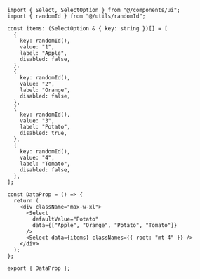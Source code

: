 ﻿```tsx
import { Select, SelectOption } from "@/components/ui";
import { randomId } from "@/utils/randomId";

const items: (SelectOption & { key: string })[] = [
  {
    key: randomId(),
    value: "1",
    label: "Apple",
    disabled: false,
  },
  {
    key: randomId(),
    value: "2",
    label: "Orange",
    disabled: false,
  },
  {
    key: randomId(),
    value: "3",
    label: "Potato",
    disabled: true,
  },
  {
    key: randomId(),
    value: "4",
    label: "Tomato",
    disabled: false,
  },
];

const DataProp = () => {
  return (
    <div className="max-w-xl">
      <Select
        defaultValue="Potato"
        data={["Apple", "Orange", "Potato", "Tomato"]}
      />
      <Select data={items} classNames={{ root: "mt-4" }} />
    </div>
  );
};

export { DataProp };

```
